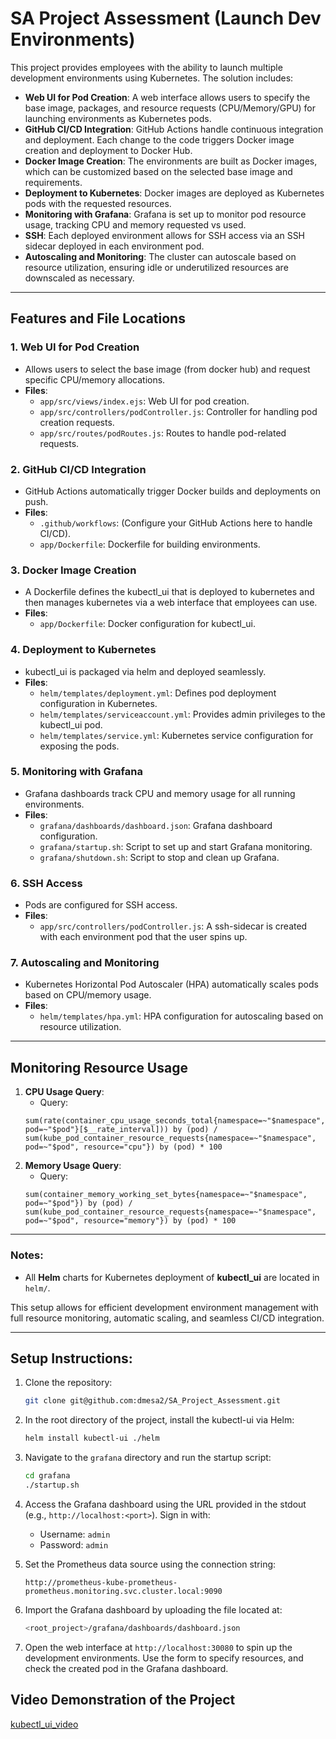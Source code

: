 # SA Project Assessment (Launch Dev Environments)

This project provides employees with the ability to launch multiple development environments using Kubernetes. The solution includes:

- **Web UI for Pod Creation**: A web interface allows users to specify the base image, packages, and resource requests (CPU/Memory/GPU) for launching environments as Kubernetes pods.
- **GitHub CI/CD Integration**: GitHub Actions handle continuous integration and deployment. Each change to the code triggers Docker image creation and deployment to Docker Hub.
- **Docker Image Creation**: The environments are built as Docker images, which can be customized based on the selected base image and requirements.
- **Deployment to Kubernetes**: Docker images are deployed as Kubernetes pods with the requested resources.
- **Monitoring with Grafana**: Grafana is set up to monitor pod resource usage, tracking CPU and memory requested vs used.
- **SSH**: Each deployed environment allows for SSH access via an SSH sidecar deployed in each environment pod.
- **Autoscaling and Monitoring**: The cluster can autoscale based on resource utilization, ensuring idle or underutilized resources are downscaled as necessary.

---

## Features and File Locations

### 1. **Web UI for Pod Creation**

- Allows users to select the base image (from docker hub) and request specific CPU/memory allocations.
- **Files**:
  - `app/src/views/index.ejs`: Web UI for pod creation.
  - `app/src/controllers/podController.js`: Controller for handling pod creation requests.
  - `app/src/routes/podRoutes.js`: Routes to handle pod-related requests.

### 2. **GitHub CI/CD Integration**

- GitHub Actions automatically trigger Docker builds and deployments on push.
- **Files**:
  - `.github/workflows`: (Configure your GitHub Actions here to handle CI/CD).
  - `app/Dockerfile`: Dockerfile for building environments.

### 3. **Docker Image Creation**

- A Dockerfile defines the kubectl_ui that is deployed to kubernetes and then manages kubernetes via a web interface that employees can use.
- **Files**:
  - `app/Dockerfile`: Docker configuration for kubectl_ui.

### 4. **Deployment to Kubernetes**

- kubectl_ui is packaged via helm and deployed seamlessly.
- **Files**:
  - `helm/templates/deployment.yml`: Defines pod deployment configuration in Kubernetes.
  - `helm/templates/serviceaccount.yml`: Provides admin privileges to the kubectl_ui pod.
  - `helm/templates/service.yml`: Kubernetes service configuration for exposing the pods.

### 5. **Monitoring with Grafana**

- Grafana dashboards track CPU and memory usage for all running environments.
- **Files**:
  - `grafana/dashboards/dashboard.json`: Grafana dashboard configuration.
  - `grafana/startup.sh`: Script to set up and start Grafana monitoring.
  - `grafana/shutdown.sh`: Script to stop and clean up Grafana.

### 6. **SSH Access**

- Pods are configured for SSH access.
- **Files**:
  - `app/src/controllers/podController.js`: A ssh-sidecar is created with each environment pod that the user spins up.

### 7. **Autoscaling and Monitoring**

- Kubernetes Horizontal Pod Autoscaler (HPA) automatically scales pods based on CPU/memory usage.
- **Files**:
  - `helm/templates/hpa.yml`: HPA configuration for autoscaling based on resource utilization.

---

## Monitoring Resource Usage

1. **CPU Usage Query**:
   - Query:
   ```
   sum(rate(container_cpu_usage_seconds_total{namespace=~"$namespace", pod=~"$pod"}[$__rate_interval])) by (pod) /
   sum(kube_pod_container_resource_requests{namespace=~"$namespace", pod=~"$pod", resource="cpu"}) by (pod) * 100
   ```
2. **Memory Usage Query**:
   - Query:
   ```
   sum(container_memory_working_set_bytes{namespace=~"$namespace", pod=~"$pod"}) by (pod) /
   sum(kube_pod_container_resource_requests{namespace=~"$namespace", pod=~"$pod", resource="memory"}) by (pod) * 100
   ```

---

### Notes:

- All **Helm** charts for Kubernetes deployment of **kubectl_ui** are located in `helm/`.

This setup allows for efficient development environment management with full resource monitoring, automatic scaling, and seamless CI/CD integration.

---

## Setup Instructions:

1. Clone the repository:

   ```bash
   git clone git@github.com:dmesa2/SA_Project_Assessment.git
   ```

2. In the root directory of the project, install the kubectl-ui via Helm:

   ```bash
   helm install kubectl-ui ./helm
   ```

3. Navigate to the `grafana` directory and run the startup script:

   ```bash
   cd grafana
   ./startup.sh
   ```

4. Access the Grafana dashboard using the URL provided in the stdout (e.g., `http://localhost:<port>`). Sign in with:

   - Username: `admin`
   - Password: `admin`

5. Set the Prometheus data source using the connection string:

   ```text
   http://prometheus-kube-prometheus-prometheus.monitoring.svc.cluster.local:9090
   ```

6. Import the Grafana dashboard by uploading the file located at:

   ```bash
   <root_project>/grafana/dashboards/dashboard.json
   ```

7. Open the web interface at `http://localhost:30080` to spin up the development environments. Use the form to specify resources, and check the created pod in the Grafana dashboard.

## Video Demonstration of the Project

[kubectl_ui_video](www.youtube.com)
